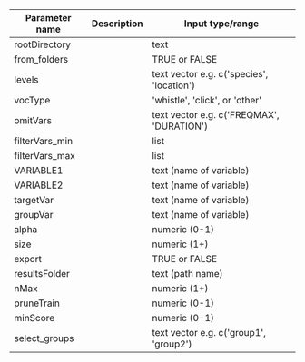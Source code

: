 | Parameter name | Description | Input type/range |
|---|---|---|
| rootDirectory |  | text |
| from_folders |  | TRUE or FALSE |
| levels |  | text vector e.g. c('species', 'location') |
| vocType | | 'whistle', 'click', or 'other' |
| omitVars |  | text vector e.g. c('FREQMAX', 'DURATION') |
| filterVars_min | | list |
| filterVars_max |  | list |
| VARIABLE1 |  | text (name of variable) |
| VARIABLE2 |  | text (name of variable) |
| targetVar | | text (name of variable) |
| groupVar |  | text (name of variable) |
| alpha |  | numeric (0-1) |
| size |  | numeric (1+) |
| export |  | TRUE or FALSE |
| resultsFolder |  | text (path name) |
| nMax | | numeric (1+) |
| pruneTrain |  | numeric (0-1) |
| minScore |  | numeric (0-1) |
| select_groups |  | text vector e.g. c('group1', 'group2') |
